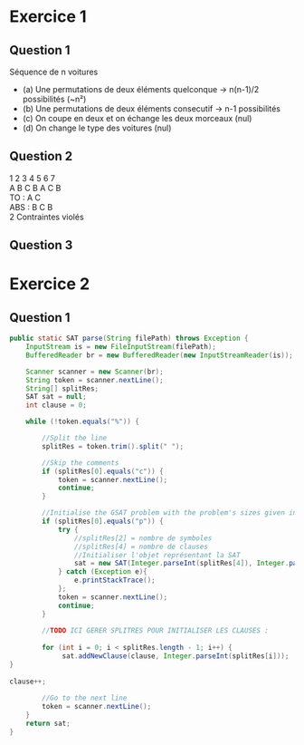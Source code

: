 # Exercice 1
## Question 1
Séquence de n voitures
- (a) Une permutations de deux éléments quelconque -> n(n-1)/2 possibilités (~n²)
- (b) Une permutations de deux éléments consecutif -> n-1 possibilités
- (c) On coupe en deux et on échange les deux morceaux (nul)
- (d) On change le type des voitures (nul)

## Question 2
1 2 3 4 5 6 7  
A B C B A C B  
TO : A C  
ABS : B C B  
2 Contraintes violés

## Question 3

# Exercice 2
## Question 1
```Java
public static SAT parse(String filePath) throws Exception {
    InputStream is = new FileInputStream(filePath);
    BufferedReader br = new BufferedReader(new InputStreamReader(is));

    Scanner scanner = new Scanner(br);
    String token = scanner.nextLine();
    String[] splitRes;
    SAT sat = null;
    int clause = 0;

    while (!token.equals("%")) {

        //Split the line
        splitRes = token.trim().split(" ");

        //Skip the comments
        if (splitRes[0].equals("c")) {
            token = scanner.nextLine();
            continue;
        }

        //Initialise the GSAT problem with the problem's sizes given in the line starting with "p"
        if (splitRes[0].equals("p")) {
            try {
                //splitRes[2] = nombre de symboles
                //splitRes[4] = nombre de clauses
                //Initialiser l'objet représentant la SAT
                sat = new SAT(Integer.parseInt(splitRes[4]), Integer.parseInt(splitRes[2]));
            } catch (Exception e){
                e.printStackTrace();
            };
            token = scanner.nextLine();
            continue;
        }
        
        //TODO ICI GERER SPLITRES POUR INITIALISER LES CLAUSES :
        
        for (int i = 0; i < splitRes.length - 1; i++) {
             sat.addNewClause(clause, Integer.parseInt(splitRes[i]));
}
        
clause++;
        
        //Go to the next line
        token = scanner.nextLine();
    }
    return sat;
}
```